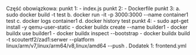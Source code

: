 Część obowiązkowa:
    punkt 1:
    - index.js
    punkt 2:
    - Dockerfile
    punkt 3:
    a. sudo docker build -t test
    b. docker run -it -p 3000:3000 --name container1 test
    c. docker logs container1
    d. docker history test
    punkt 4:
    - sudo apt-get install -y qemu-user-static
    - docker buildx create --name builder1
    - docker buildx use builder1
    - docker buildx inspect --bootstrap
    - docker buildx build -t scoutertf2/zad1:serwer --platform linux/arm/v7,linux/arm64/v8,linux/amd64 --push .
Dodatek 1:
    frontend.yml


